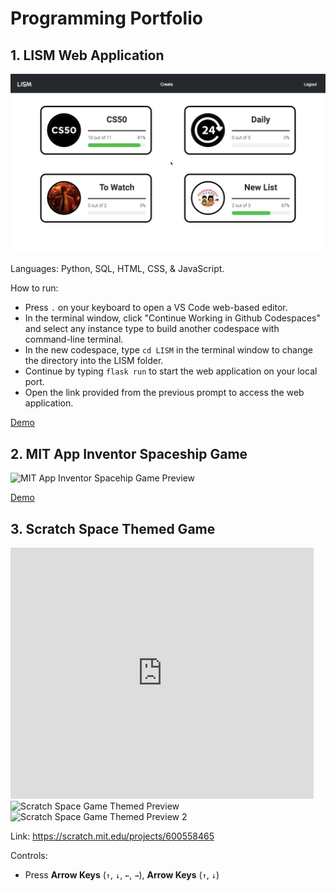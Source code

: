 # Programming Portfolio
## 1. LISM Web Application
<picture>
  <img alt="LISM Preview" src="/Previews/LISM Preview.png">
</picture> 

Languages: Python, SQL, HTML, CSS, & JavaScript.  

How to run:
- Press ` . ` on your keyboard to open a VS Code web-based editor.
- In the terminal window, click "Continue Working in Github Codespaces" and select any instance type to build another codespace with command-line terminal.
- In the new codespace, type `cd LISM` in the terminal window to change the directory into the LISM folder.
- Continue by typing `flask run` to start the web application on your local port.
- Open the link provided from the previous prompt to access the web application.

[Demo](https://cuhko365-my.sharepoint.com/:v:/g/personal/123040049_link_cuhk_edu_cn/Ebv7MHUmxelOr13W5j-kmdkBcvWruDGAYTAiicedbPDCqA?nav=eyJyZWZlcnJhbEluZm8iOnsicmVmZXJyYWxBcHAiOiJPbmVEcml2ZUZvckJ1c2luZXNzIiwicmVmZXJyYWxBcHBQbGF0Zm9ybSI6IldlYiIsInJlZmVycmFsTW9kZSI6InZpZXciLCJyZWZlcnJhbFZpZXciOiJNeUZpbGVzTGlua0NvcHkifX0&e=de7iBg)

## 2. MIT App Inventor Spaceship Game
<picture>
  <img alt="MIT App Inventor Spacehip Game Preview" src="/Previews/MIT App Inventor Spacehip Game Preview.png">
</picture> 

[Demo](https://cuhko365-my.sharepoint.com/:v:/g/personal/123040049_link_cuhk_edu_cn/ERm-Dt_jSxlFu71w8SzB3KUBETgsZ9k5xGO962Nz4vpH7A?nav=eyJyZWZlcnJhbEluZm8iOnsicmVmZXJyYWxBcHAiOiJPbmVEcml2ZUZvckJ1c2luZXNzIiwicmVmZXJyYWxBcHBQbGF0Zm9ybSI6IldlYiIsInJlZmVycmFsTW9kZSI6InZpZXciLCJyZWZlcnJhbFZpZXciOiJNeUZpbGVzTGlua0NvcHkifX0&e=T9SkM2)

## 3. Scratch Space Themed Game
<iframe src="https://scratch.mit.edu/projects/600558465/embed" allowtransparency="true" width="485" height="402" frameborder="0" scrolling="no" allowfullscreen></iframe>
<picture>
  <img alt="Scratch Space Game Themed Preview" src="/Previews/Scratch Space Game Themed Preview.png">
</picture>
<picture>
  <img alt="Scratch Space Game Themed Preview 2" src="/Previews/Scratch Space Game Themed Preview 2.png">
</picture>

Link: https://scratch.mit.edu/projects/600558465

Controls:
- Press **Arrow Keys** (`↑`, `↓`, `←`, `→`), **Arrow Keys** (`↑`, `↓`) 
